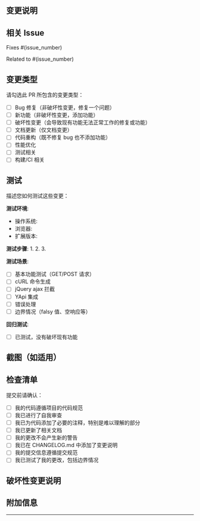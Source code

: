 ## 变更说明

<!-- 简要描述此 PR 的目的和实现方式 -->

## 相关 Issue

<!-- 如果此 PR 修复了某个 issue，请使用以下格式 -->
Fixes #(issue_number)

<!-- 如果此 PR 与某个 issue 相关但不完全修复，使用 -->
Related to #(issue_number)

## 变更类型

请勾选此 PR 所包含的变更类型：

- [ ] Bug 修复（非破坏性变更，修复一个问题）
- [ ] 新功能（非破坏性变更，添加功能）
- [ ] 破坏性变更（会导致现有功能无法正常工作的修复或功能）
- [ ] 文档更新（仅文档变更）
- [ ] 代码重构（既不修复 bug 也不添加功能）
- [ ] 性能优化
- [ ] 测试相关
- [ ] 构建/CI 相关

## 测试

描述您如何测试这些变更：

**测试环境**:
- 操作系统: 
- 浏览器: 
- 扩展版本: 

**测试步骤**:
1. 
2. 
3. 

**测试场景**:
- [ ] 基本功能测试（GET/POST 请求）
- [ ] cURL 命令生成
- [ ] jQuery ajax 拦截
- [ ] YApi 集成
- [ ] 错误处理
- [ ] 边界情况（falsy 值、空响应等）

**回归测试**:
- [ ] 已测试，没有破坏现有功能

## 截图（如适用）

<!-- 如果您的更改涉及 UI，请添加截图 -->

## 检查清单

提交前请确认：

- [ ] 我的代码遵循项目的代码规范
- [ ] 我已进行了自我审查
- [ ] 我已为代码添加了必要的注释，特别是难以理解的部分
- [ ] 我已更新了相关文档
- [ ] 我的更改不会产生新的警告
- [ ] 我已在 CHANGELOG.md 中添加了变更说明
- [ ] 我的提交信息遵循提交规范
- [ ] 我已测试了我的更改，包括边界情况

## 破坏性变更说明

<!-- 如果这是一个破坏性变更，请详细说明 -->
<!-- 包括：迁移指南、受影响的功能、替代方案等 -->

## 附加信息

<!-- 添加关于此 PR 的任何其他信息 -->

---

<!-- 感谢您的贡献！🎉 -->

